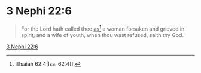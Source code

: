 # 3 Nephi 22:6

> For the Lord hath called thee <u>as</u>[^a] a woman forsaken and grieved in spirit, and a wife of youth, when thou wast refused, saith thy God.

[3 Nephi 22:6](https://www.churchofjesuschrist.org/study/scriptures/bofm/3-ne/22?lang=eng&id=p6#p6)


[^a]: [[Isaiah 62.4|Isa. 62:4]].  
